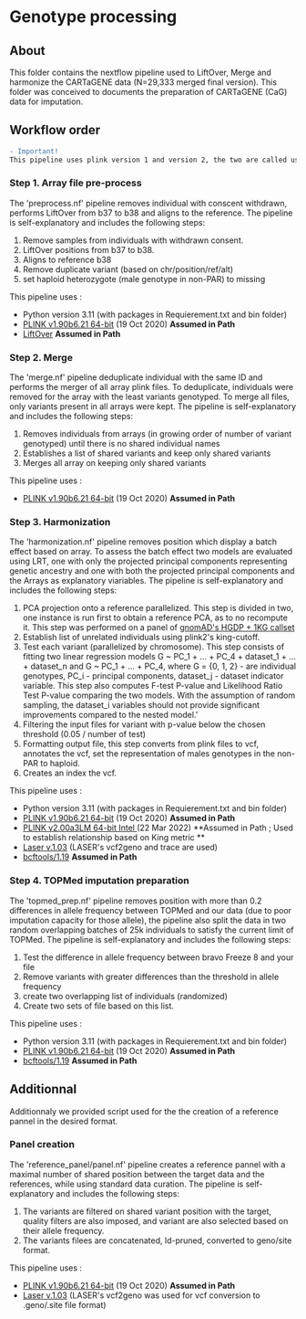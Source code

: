 # Genotype processing 

## About

This folder contains the nextflow pipeline used to LiftOver, Merge and harmonize the CARTaGENE data (N=29,333 merged final version). This folder was conceived to documents the preparation of CARTaGENE (CaG) data for imputation. 



## Workflow order

```diff
- Important!
This pipeline uses plink version 1 and version 2, the two are called using plink and plink2 respectively. Importantly they are not interchangeable.
```

### Step 1. Array file pre-process
The 'preprocess.nf' pipeline removes individual with conscent withdrawn, performs LiftOver from b37 to b38 and aligns to the reference. The pipeline is self-explanatory and includes the following steps:

1) Remove samples from individuals with withdrawn consent.
2) LiftOver positions from b37 to b38.
3) Aligns to reference b38
4) Remove duplicate variant (based on chr/position/ref/alt)
4) set haploid heterozygote (male genotype in non-PAR) to missing

This pipeline uses :

- Python version 3.11 (with packages in Requierement.txt and bin folder)
- [PLINK v1.90b6.21 64-bit](https://www.cog-genomics.org/plink/) (19 Oct 2020) **Assumed in Path**
- [LiftOver](https://genome-store.ucsc.edu/) **Assumed in Path**

### Step 2. Merge

The 'merge.nf' pipeline deduplicate individual with the same ID and performs the merger of all array plink files. To deduplicate, individuals were removed for the array with the least variants genotyped. To merge all files, only variants present in all arrays were kept. The pipeline is self-explanatory and includes the following steps:

1) Removes individuals from arrays (in growing order of number of variant genotyped) until there is no shared individual names
2) Establishes a list of shared variants and keep only shared variants
3) Merges all array on keeping only shared variants

This pipeline uses :

- [PLINK v1.90b6.21 64-bit](https://www.cog-genomics.org/plink/) (19 Oct 2020) **Assumed in Path**

### Step 3. Harmonization

The 'harmonization.nf' pipeline removes position which display a batch effect based on array. To assess the batch effect two models are evaluated using LRT, one with only the projected principal components representing genetic ancestry and one with both the projected principal components and the Arrays as explanatory viariables. The pipeline is self-explanatory and includes the following steps:

1) PCA projection onto a reference parallelized. This step is divided in two, one instance is run first to obtain a reference PCA, as to no recompute it. This step was performed on a panel of [gnomAD's HGDP + 1KG callset](https://gnomad.broadinstitute.org/downloads#v3-hgdp-1kg)
2) Establish list of unrelated individuals using plink2's king-cutoff.
3) Test each variant (parallelized by chromosome). This step consists of fitting two linear regression models G ~ PC_1 + ... + PC_4 + dataset_1 + ... + dataset_n and G ~ PC_1 + ... + PC_4, where G = {0, 1, 2} - are individual genotypes, PC_i - principal components, dataset_j - dataset indicator variable. This step also computes F-test P-value and Likelihood Ratio Test P-value comparing the two models. With the assumption of random sampling, the dataset_i variables should not provide significant improvements compared to the nested model.'
4) Filtering the input files for variant with p-value below the chosen threshold (0.05 / number of test)
5) Formatting output file, this step converts from plink files to vcf, annotates the vcf, set the representation of males genotypes in the non-PAR to haploid.
6) Creates an index the vcf.

This pipeline uses :
- Python version 3.11 (with packages in Requierement.txt and bin folder)
- [PLINK v1.90b6.21 64-bit](https://www.cog-genomics.org/plink/) (19 Oct 2020) **Assumed in Path**
- [PLINK v2.00a3LM 64-bit Intel ](https://www.cog-genomics.org/plink/2.0/) (22 Mar 2022) **Assumed in Path ; Used to establish relationship based on King metric ** 
- [Laser v.1.03](https://csg.sph.umich.edu/chaolong/LASER/) (LASER's vcf2geno and trace are used)
- [bcftools/1.19](https://github.com/samtools/bcftools/releases/download/1.19/bcftools-1.19.tar.bz2) **Assumed in Path**

### Step 4. TOPMed imputation preparation 

The 'topmed_prep.nf' pipeline removes position with more than 0.2 differences in allele frequency between TOPMed and our data (due to poor imputation capacity for those allele), the pipeline also split the data in two random overlapping batches of 25k individuals to satisfy the current limit of TOPMed.  The pipeline is self-explanatory and includes the following steps:

1) Test the difference in allele frequency between bravo Freeze 8 and your file
2) Remove variants with greater differences than the threshold in allele frequency
3) create two overlapping list of individuals (randomized)
4) Create two sets of file based on this list.

This pipeline uses :

- Python version 3.11 (with packages in Requierement.txt and bin folder)
- [PLINK v1.90b6.21 64-bit](https://www.cog-genomics.org/plink/) (19 Oct 2020) **Assumed in Path**
- [bcftools/1.19](https://github.com/samtools/bcftools/releases/download/1.19/bcftools-1.19.tar.bz2) **Assumed in Path**

## Additionnal

Additionnaly we provided script used for the the creation of a reference pannel in the desired format.

### Panel creation
The 'reference_panel/panel.nf' pipeline creates a reference pannel with a maximal number of shared position between the target data and the references, while using standard data curation. The pipeline is self-explanatory and includes the following steps:

1) The variants are filtered on shared variant position with the target, quality filters are also imposed, and variant are also selected based on their allele frequency.
2) The variants filees are concatenated, ld-pruned, converted to geno/site format.

This pipeline uses :

- [PLINK v1.90b6.21 64-bit](https://www.cog-genomics.org/plink/) (19 Oct 2020) **Assumed in Path**
- [Laser v.1.03](https://csg.sph.umich.edu/chaolong/LASER/) (LASER's vcf2geno was used for vcf conversion to .geno/.site file format)

